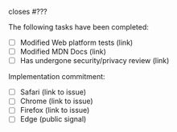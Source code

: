 closes #???

The following tasks have been completed:

 * [ ] Modified Web platform tests (link)
 * [ ] Modified MDN Docs (link)
 * [ ] Has undergone security/privacy review (link)
 
Implementation commitment:

 * [ ] Safari (link to issue)
 * [ ] Chrome (link to issue)
 * [ ] Firefox (link to issue)
 * [ ] Edge (public signal)
